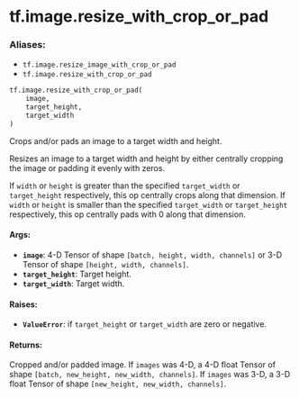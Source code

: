 <div itemscope itemtype="http://developers.google.com/ReferenceObject">
<meta itemprop="name" content="tf.image.resize_with_crop_or_pad" />
<meta itemprop="path" content="Stable" />
</div>

# tf.image.resize_with_crop_or_pad

### Aliases:

* `tf.image.resize_image_with_crop_or_pad`
* `tf.image.resize_with_crop_or_pad`

``` python
tf.image.resize_with_crop_or_pad(
    image,
    target_height,
    target_width
)
```

Crops and/or pads an image to a target width and height.

Resizes an image to a target width and height by either centrally
cropping the image or padding it evenly with zeros.

If `width` or `height` is greater than the specified `target_width` or
`target_height` respectively, this op centrally crops along that dimension.
If `width` or `height` is smaller than the specified `target_width` or
`target_height` respectively, this op centrally pads with 0 along that
dimension.

#### Args:

* <b>`image`</b>: 4-D Tensor of shape `[batch, height, width, channels]` or 3-D Tensor
    of shape `[height, width, channels]`.
* <b>`target_height`</b>: Target height.
* <b>`target_width`</b>: Target width.


#### Raises:

* <b>`ValueError`</b>: if `target_height` or `target_width` are zero or negative.


#### Returns:

Cropped and/or padded image.
If `images` was 4-D, a 4-D float Tensor of shape
`[batch, new_height, new_width, channels]`.
If `images` was 3-D, a 3-D float Tensor of shape
`[new_height, new_width, channels]`.